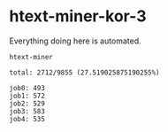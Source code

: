 # htext-miner-kor-3

Everything doing here is automated.

```
htext-miner

total: 2712/9855 (27.519025875190255%)

job0: 493
job1: 572
job2: 529
job3: 583
job4: 535
```